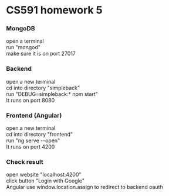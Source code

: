 # CS591 homework 5

### MongoDB  
open a terminal  
run "mongod"  
make sure it is on port 27017  

### Backend  
open a new terminal  
cd into directory "simpleback"  
run "DEBUG=simpleback:* npm start"  
It runs on port 8080  

### Frontend (Angular)  
open a new terminal  
cd into directory "frontend"  
run "ng serve --open"  
It runs on port 4200  

### Check result  
open website "localhost:4200"  
click button "Login with Google"  
Angular use window.location.assign to redirect to backend oauth  
